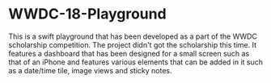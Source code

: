 # WWDC-18-Playground

This is a swift playground that has been developed as a part of the WWDC scholarship competition. The project didn't got the scholarship this time.
It features a dashboard that has been designed for a small screen such as that of an iPhone and features various elements that can be added in it such as a date/time tile, image views and sticky notes.
